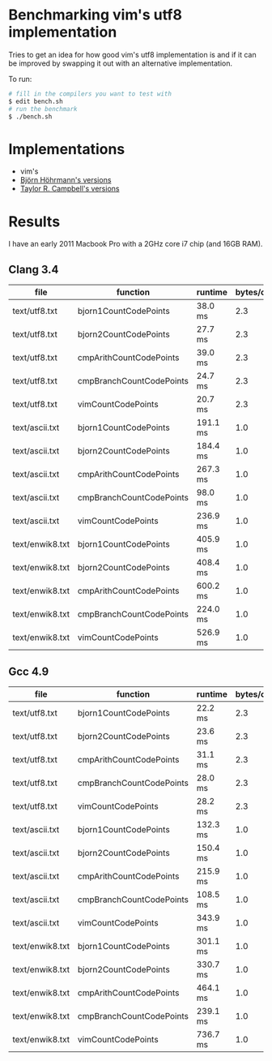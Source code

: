 Benchmarking vim's utf8 implementation
======================================

Tries to get an idea for how good vim's utf8 implementation is and if it
can be improved by swapping it out with an alternative implementation.

To run:

```bash
# fill in the compilers you want to test with
$ edit bench.sh
# run the benchmark
$ ./bench.sh
```

Implementations
===============

- vim's
- [Björn Höhrmann's versions](http://bjoern.hoehrmann.de/utf-8/decoder/dfa/)
- [Taylor R. Campbell's versions](https://github.com/hoehrmann/utf-8-misc)

Results
=======

I have an early 2011 Macbook Pro with a 2GHz core i7 chip (and 16GB
RAM).

Clang 3.4
---------

file           | function                 | runtime   | bytes/codepoint | mb/sec
---------------|--------------------------|-----------|-----------------|-------
text/utf8.txt  | bjorn1CountCodePoints    |   38.0 ms |             2.3 | 164.9
text/utf8.txt  | bjorn2CountCodePoints    |   27.7 ms |             2.3 | 226.8
text/utf8.txt  | cmpArithCountCodePoints  |   39.0 ms |             2.3 | 161.0
text/utf8.txt  | cmpBranchCountCodePoints |   24.7 ms |             2.3 | 253.7
text/utf8.txt  | vimCountCodePoints       |   20.7 ms |             2.3 | 303.6
text/ascii.txt | bjorn1CountCodePoints    |  191.1 ms |             1.0 | 230.0
text/ascii.txt | bjorn2CountCodePoints    |  184.4 ms |             1.0 | 238.4
text/ascii.txt | cmpArithCountCodePoints  |  267.3 ms |             1.0 | 164.5
text/ascii.txt | cmpBranchCountCodePoints |   98.0 ms |             1.0 | 448.7
text/ascii.txt | vimCountCodePoints       |  236.9 ms |             1.0 | 185.6
text/enwik8.txt| bjorn1CountCodePoints    |  405.9 ms |             1.0 | 235.0
text/enwik8.txt| bjorn2CountCodePoints    |  408.4 ms |             1.0 | 233.5
text/enwik8.txt| cmpArithCountCodePoints  |  600.2 ms |             1.0 | 158.9
text/enwik8.txt| cmpBranchCountCodePoints |  224.0 ms |             1.0 | 425.8
text/enwik8.txt| vimCountCodePoints       |  526.9 ms |             1.0 | 181.0

Gcc 4.9
-------

file           | function                 | runtime   | bytes/codepoint | mb/sec
---------------|--------------------------|-----------|-----------------|-------
text/utf8.txt  | bjorn1CountCodePoints    |   22.2 ms |             2.3 | 281.9
text/utf8.txt  | bjorn2CountCodePoints    |   23.6 ms |             2.3 | 265.9
text/utf8.txt  | cmpArithCountCodePoints  |   31.1 ms |             2.3 | 202.0
text/utf8.txt  | cmpBranchCountCodePoints |   28.0 ms |             2.3 | 223.7
text/utf8.txt  | vimCountCodePoints       |   28.2 ms |             2.3 | 222.2
text/ascii.txt | bjorn1CountCodePoints    |  132.3 ms |             1.0 | 332.4
text/ascii.txt | bjorn2CountCodePoints    |  150.4 ms |             1.0 | 292.3
text/ascii.txt | cmpArithCountCodePoints  |  215.9 ms |             1.0 | 203.6
text/ascii.txt | cmpBranchCountCodePoints |  108.5 ms |             1.0 | 405.1
text/ascii.txt | vimCountCodePoints       |  343.9 ms |             1.0 | 127.8
text/enwik8.txt| bjorn1CountCodePoints    |  301.1 ms |             1.0 | 316.7
text/enwik8.txt| bjorn2CountCodePoints    |  330.7 ms |             1.0 | 288.4
text/enwik8.txt| cmpArithCountCodePoints  |  464.1 ms |             1.0 | 205.5
text/enwik8.txt| cmpBranchCountCodePoints |  239.1 ms |             1.0 | 398.9
text/enwik8.txt| vimCountCodePoints       |  736.7 ms |             1.0 | 129.5
